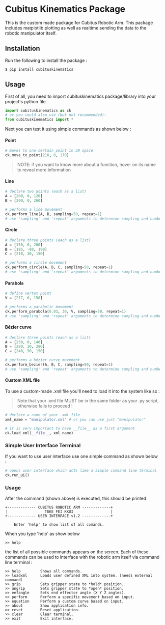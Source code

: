 # Cubitus Kinematics Package

This is the custom made package for Cubitus Robotic Arm. This package includes matplotlib plotting as well as realtime sending the data to the robotic manipulator itself.

## Installation

Run the following to install the package :

```console
$ pip install cubituskinematics
```

## Usage

First of all, you need to import cubituskinematics package/library into your project's python file.

```python
import cubituskinematics as ck
# or you could also use (but not recommended):
from cubituskinematics import *
```

Next you can test it using simple commands as shown below :

#### Point
```python
# moves to one certain point in 3D space
ck.move_to_point(210, 0, 170)
```

> NOTE: if you want to know more about a function, hover on its name to reveal more information

#### Line
```python
# declare two points (each as a list)
A = [200, 0, 120]
B = [200, 0, 260]

# performs a line movement
ck.perform_line(A, B, sampling=50, repeat=1)
# use 'sampling' and 'repeat' arguments to determine sampling and number of repetitions
```

#### Circle
```python
# declare three points (each as a list)
A = [150, 0, 200]
B = [185, -80, 190]
C = [210, 30, 150]

# performs a circle movement
ck.perform_circle(A, B, C, sampling=50, repeat=1)
# use 'sampling' and 'repeat' arguments to determine sampling and number of repetitions
```

#### Parabola
```python
# define vertex point
V = [217, 0, 150]

# performs a parabolic movement
ck.perform_parabola(0.03, 30, V, sampling=50, repeat=1)
# use 'sampling' and 'repeat' arguments to determine sampling and number of repetitions
```

#### Bézier curve
```python
# declare three points (each as a list)
A = [230, 0, 140]
B = [280, 20, 280]
C = [240, 50, 150]

# performs a bézier curve movement
ck.perform_bezier(A, B, C, sampling=50, repeat=1)
# use 'sampling' and 'repeat' arguments to determine sampling and number of repetitions
```

#### Custom XML file

To use a custom-made .xml file you'll need to load it into the system like so :
> Note that your .xml file MUST be in the same folder as your .py script, otherwise fails to proceed !

```python
# declare a name of your .xml file
xml_name = "manipulator.xml" # or you can use just "manipulator"

# it is very important to have __file__ as a first argument
ck.load_xml(__file__, xml_name)
```

### Simple User Interface Terminal

If you want to use user interface use one simple command as shown below :

```python
# opens user interface which acts like a simple command line terminal
ck.run_ui()
```

### Usage

After the command (shown above) is executed, this should be printed 

```console
+------------- CUBITUS ROBOTIC ARM -------------+
|                 TUKE FEI KKUI                 |
+------------- USER INTERFACE v1.2 -------------+

    Enter 'help' to show list of all comands.
```

When you type 'help' as show below

```console
>> help
```

the list of all possible commands appears on the screen. Each of these commands can be used to interface with the robotic arm itself via command line terminal :

```console
>> help         Shows all commands.
>> loadxml      Loads user defined XML into system. (needs external command)
>> grip         Sets gripper state to *hold* position.
>> ungrip       Sets gripper state to *open* position.
>> eefangle     Sets end effector angle (X Y Z angles).
>> perform      Perform a specific movement based on input.
>> equation     Perform a custom curve based on input.
>> about        Show application info.
>> reset        Reset application.
>> clear        Clear terminal.
>> exit         Exit interface.
```
